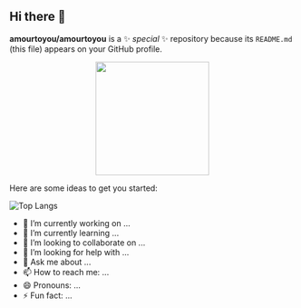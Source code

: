 ## Hi there 👋

**amourtoyou/amourtoyou** is a ✨ _special_ ✨ repository because its `README.md` (this file) appears on your GitHub profile.

<div align="center">
  <img src="https://avatars.githubusercontent.com/u/38398282?v=4" width="200px">
</div>

Here are some ideas to get you started:

![Top Langs](https://github-readme-stats.vercel.app/api/top-langs/?username=yourname&layout=compact) 

- 🔭 I’m currently working on ...
- 🌱 I’m currently learning ...
- 👯 I’m looking to collaborate on ...
- 🤔 I’m looking for help with ...
- 💬 Ask me about ...
- 📫 How to reach me: ...
- 😄 Pronouns: ...
- ⚡ Fun fact: ...
